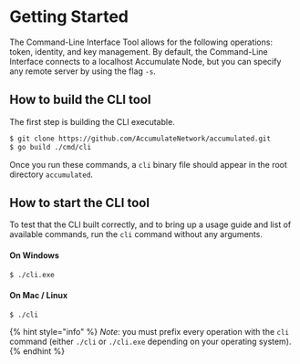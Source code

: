 # Getting Started

The Command-Line Interface Tool allows for the following operations: token, identity, and key management. By default, the Command-Line Interface connects to a localhost Accumulate Node, but you can specify any remote server by using the flag `-s`.

## How to build the CLI tool

The first step is building the CLI executable.

```bash
$ git clone https://github.com/AccumulateNetwork/accumulated.git
$ go build ./cmd/cli
```

Once you run these commands, a `cli` binary file should appear in the root directory `accumulated`.

## How to start the CLI tool

To test that the CLI built correctly, and to bring up a usage guide and list of available commands, run the `cli` command without any arguments.

#### On Windows

```bash
$ ./cli.exe
```

#### On Mac / Linux

```bash
$ ./cli
```

{% hint style="info" %}
_Note_: you must prefix every operation with the `cli` command (either `./cli` or `./cli.exe` depending on your operating system).
{% endhint %}

